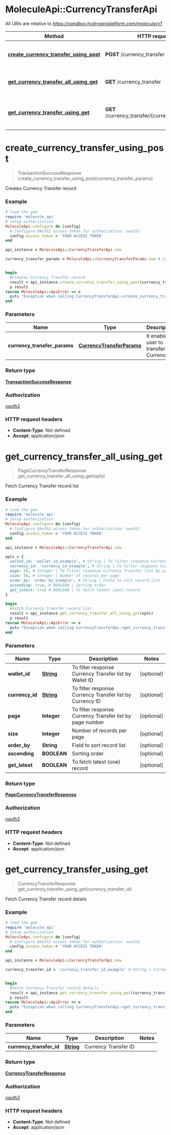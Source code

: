 # MoleculeApi::CurrencyTransferApi

All URIs are relative to *https://sandbox.hydrogenplatform.com/molecule/v1*

Method | HTTP request | Description
------------- | ------------- | -------------
[**create_currency_transfer_using_post**](CurrencyTransferApi.md#create_currency_transfer_using_post) | **POST** /currency_transfer | Creates Currency Transfer record
[**get_currency_transfer_all_using_get**](CurrencyTransferApi.md#get_currency_transfer_all_using_get) | **GET** /currency_transfer | Fetch Currency Transfer record list
[**get_currency_transfer_using_get**](CurrencyTransferApi.md#get_currency_transfer_using_get) | **GET** /currency_transfer/{currency_transfer_id} | Fetch Currency Transfer record details


# **create_currency_transfer_using_post**
> TransactionSuccessResponse create_currency_transfer_using_post(currency_transfer_params)

Creates Currency Transfer record

### Example
```ruby
# load the gem
require 'molecule_api'
# setup authorization
MoleculeApi.configure do |config|
  # Configure OAuth2 access token for authorization: oauth2
  config.access_token = 'YOUR ACCESS TOKEN'
end

api_instance = MoleculeApi::CurrencyTransferApi.new

currency_transfer_params = MoleculeApi::CurrencyTransferParams.new # CurrencyTransferParams | It enables a user to transfer Currency


begin
  #Creates Currency Transfer record
  result = api_instance.create_currency_transfer_using_post(currency_transfer_params)
  p result
rescue MoleculeApi::ApiError => e
  puts "Exception when calling CurrencyTransferApi->create_currency_transfer_using_post: #{e}"
end
```

### Parameters

Name | Type | Description  | Notes
------------- | ------------- | ------------- | -------------
 **currency_transfer_params** | [**CurrencyTransferParams**](CurrencyTransferParams.md)| It enables a user to transfer Currency | 

### Return type

[**TransactionSuccessResponse**](TransactionSuccessResponse.md)

### Authorization

[oauth2](../README.md#oauth2)

### HTTP request headers

 - **Content-Type**: Not defined
 - **Accept**: application/json



# **get_currency_transfer_all_using_get**
> PageCurrencyTransferResponse get_currency_transfer_all_using_get(opts)

Fetch Currency Transfer record list

### Example
```ruby
# load the gem
require 'molecule_api'
# setup authorization
MoleculeApi.configure do |config|
  # Configure OAuth2 access token for authorization: oauth2
  config.access_token = 'YOUR ACCESS TOKEN'
end

api_instance = MoleculeApi::CurrencyTransferApi.new

opts = { 
  wallet_id: 'wallet_id_example', # String | To filter response Currency Transfer list by Wallet ID
  currency_id: 'currency_id_example', # String | To filter response Currency Transfer list by Currency ID
  page: 56, # Integer | To filter response Currency Transfer list by page number
  size: 56, # Integer | Number of records per page
  order_by: 'order_by_example', # String | Field to sort record list
  ascending: true, # BOOLEAN | Sorting order
  get_latest: true # BOOLEAN | To fetch latest (one) record
}

begin
  #Fetch Currency Transfer record list
  result = api_instance.get_currency_transfer_all_using_get(opts)
  p result
rescue MoleculeApi::ApiError => e
  puts "Exception when calling CurrencyTransferApi->get_currency_transfer_all_using_get: #{e}"
end
```

### Parameters

Name | Type | Description  | Notes
------------- | ------------- | ------------- | -------------
 **wallet_id** | [**String**](.md)| To filter response Currency Transfer list by Wallet ID | [optional] 
 **currency_id** | [**String**](.md)| To filter response Currency Transfer list by Currency ID | [optional] 
 **page** | **Integer**| To filter response Currency Transfer list by page number | [optional] 
 **size** | **Integer**| Number of records per page | [optional] 
 **order_by** | **String**| Field to sort record list | [optional] 
 **ascending** | **BOOLEAN**| Sorting order | [optional] 
 **get_latest** | **BOOLEAN**| To fetch latest (one) record | [optional] 

### Return type

[**PageCurrencyTransferResponse**](PageCurrencyTransferResponse.md)

### Authorization

[oauth2](../README.md#oauth2)

### HTTP request headers

 - **Content-Type**: Not defined
 - **Accept**: application/json



# **get_currency_transfer_using_get**
> CurrencyTransferResponse get_currency_transfer_using_get(currency_transfer_id)

Fetch Currency Transfer record details

### Example
```ruby
# load the gem
require 'molecule_api'
# setup authorization
MoleculeApi.configure do |config|
  # Configure OAuth2 access token for authorization: oauth2
  config.access_token = 'YOUR ACCESS TOKEN'
end

api_instance = MoleculeApi::CurrencyTransferApi.new

currency_transfer_id = 'currency_transfer_id_example' # String | Currency Transfer ID


begin
  #Fetch Currency Transfer record details
  result = api_instance.get_currency_transfer_using_get(currency_transfer_id)
  p result
rescue MoleculeApi::ApiError => e
  puts "Exception when calling CurrencyTransferApi->get_currency_transfer_using_get: #{e}"
end
```

### Parameters

Name | Type | Description  | Notes
------------- | ------------- | ------------- | -------------
 **currency_transfer_id** | [**String**](.md)| Currency Transfer ID | 

### Return type

[**CurrencyTransferResponse**](CurrencyTransferResponse.md)

### Authorization

[oauth2](../README.md#oauth2)

### HTTP request headers

 - **Content-Type**: Not defined
 - **Accept**: application/json



